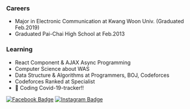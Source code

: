 ### Careers
- Major in Electronic Communication at Kwang Woon Univ. (Graduated Feb.2019)
- Graduated Pai-Chai High School at Feb.2013

### Learning
- React Component & AJAX Async Programming  
- Computer Science about WAS
- Data Structure & Algorithms at Programmers, BOJ, Codeforces
- Codeforces Ranked at Specialist
- 💬 Coding Covid-19-tracker!!

[![Facebook Badge](https://img.shields.io/badge/facebook-1877f2?style=flat-square&logo=facebook&logoColor=white&link=https://www.facebook.com/zzsza)](https://www.facebook.com/https://www.facebook.com/seohyeon.park.7/) [![Instagram Badge](https://img.shields.io/badge/-Instagram-E4405F?style=flat-square&logo=Instagram&logoColor=white&link=https://www.instagram.com/seo_hyun_e_ya/)](https://www.linkedin.com/in/seong-yun-byeon-8183a8113/)
<!--
**morecreativa/morecreativa** is a ✨ _special_ ✨ repository because its `README.md` (this file) appears on your GitHub profile.

Here are some ideas to get you started:

- 🔭 I’m currently working on ...
- 🌱 I’m currently learning ...
- 👯 I’m looking to collaborate on ...
- 🤔 I’m looking for help with ...
- 💬 Ask me about ...
- 📫 How to reach me: ...
- 😄 Pronouns: ...
- ⚡ Fun fact: ...
-->
